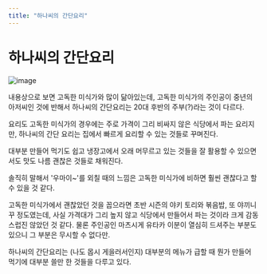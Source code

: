 ```yaml
---
title: "하나씨의 간단요리"
---
```

# 하나씨의 간단요리

![image](96e405707712548583557cc9385a5c01.jpg)







내용상으로 보면 고독한 미식가와 많이 닮아있는데, 고독한 미식가의 주인공이 중년의 아저씨인 것에 반해서 하나씨의 간단요리는 20대 후반의 주부(?)라는 것이 다르다.




요리도 고독한 미식가의 경우에는 주로 가격이 그리 비싸지 않은 식당에서 파는 요리지만, 하나씨의 간단 요리는 집에서 빠르게 요리할 수 있는 것들로 꾸며진다.




대부분 만들어 먹기도 쉽고 냉장고에서 오래 머무르고 있는 것들을 잘 활용할 수 있으면서도 맛도 나름 괜찮은 것들로 채워진다. 




솔직히 말해서 '우마이~'를 외칠 때의 느낌은 고독한 미식가에 비하면 훨씬 괜찮다고 할 수 있을 것 같다. 




고독한 미식가에서 괜찮았던 것을 꼽으라면 초반 시즌의 야키 토리와 볶음밥, 또 야끼니꾸 정도였는데, 사실 가격대가 그리 높지 않고 식당에서 만들어서 파는 것이라 크게 감동스럽진 않았던 것 같다. 물론 주인공인 마츠시게 유타카 이분이 열심히 드셔주는 부분도 있으니 그 부분은 무시할 수 없다만. 




하나씨의 간단요리는 (나도 몹시 게을러서인지) 대부분의 메뉴가 급할 때 뭔가 만들어 먹기에 대부분 쓸만 한 것들을 다루고 있다.


